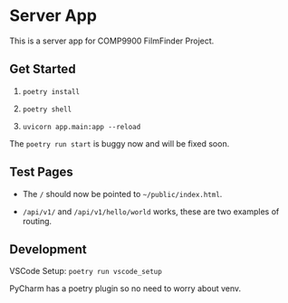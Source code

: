 # Server App

This is a server app for COMP9900 FilmFinder Project.

## Get Started

1. `poetry install`

2. `poetry shell`

3. `uvicorn app.main:app --reload`

The `poetry run start` is buggy now and will be fixed soon.

## Test Pages

* The `/` should now be pointed to `~/public/index.html`.

* `/api/v1/` and `/api/v1/hello/world` works, these are two examples of routing.

## Development

VSCode Setup: `poetry run vscode_setup`

PyCharm has a poetry plugin so no need to worry about venv.
